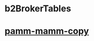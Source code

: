 # b2BrokerTables

# [pamm-mamm-copy](https://alexandrkarpovich.github.io/b2BrokerTables/build/pamm-mamm-copy.html)
